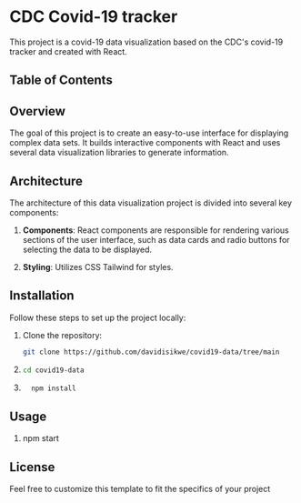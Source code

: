 # CDC Covid-19 tracker

This project is a covid-19 data visualization based on the CDC's covid-19 tracker and created with React.

## Table of Contents

## Overview

The goal of this project is to create an easy-to-use interface for displaying complex data sets. It builds interactive components with React and uses several data visualization libraries to generate information.

## Architecture

The architecture of this data visualization project is divided into several key components:

1. **Components**: React components are responsible for rendering various sections of the user interface, such as data cards and radio buttons for selecting the data to be displayed.

2. **Styling**: Utilizes CSS Tailwind for styles.

## Installation

Follow these steps to set up the project locally:

1. Clone the repository:

   ```bash
   git clone https://github.com/davidisikwe/covid19-data/tree/main

   ```

2. ```bash
   cd covid19-data
   ```

3. ```bash
     npm install
   ```

## Usage

1. npm start

## License

Feel free to customize this template to fit the specifics of your project
